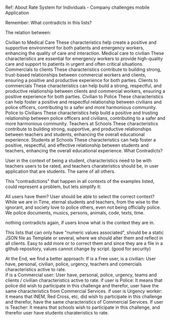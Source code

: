 Ref: About Rate System for Individuals - Company challenges mobile Application

Remember: What contradicts in this lists?

The relation between:

Civilian to Medical Care
These characteristics help create a positive and supportive environment for both patients and emergency workers, enhancing the quality of care and interaction. 
Medical care to civilian
These characteristics are essential for emergency workers to provide high-quality care and support to patients in urgent and often critical situations. 
Commercials to clients
These characteristics contribute to building strong, trust-based relationships between commercial workers and clients, ensuring a positive and productive experience for both parties. 
Clients to commercials
These characteristics can help build a strong, respectful, and productive relationship between clients and commercial workers, ensuring a positive experience for both parties. 
Civilian to Police
These characteristics can help foster a positive and respectful relationship between civilians and police officers, contributing to a safer and more harmonious community. 
Police to Civilians
These characteristics help build a positive and trusting relationship between police officers and civilians, contributing to a safer and more harmonious community. 
Teachers at Schools
These characteristics contribute to building strong, supportive, and productive relationships between teachers and students, enhancing the overall educational experience. 
Students at Schools
These characteristics can help foster a positive, respectful, and effective relationship between students and teachers, enhancing the overall educational experience. 
What Contradicts?

User in the context of being a student, characteristics need to be with teachers users to be rated, and teachers charateristics should be, in user application that are students. The same of all others. 

This "contradictions" that happen in all contexts of the examples 
listed, could represent a problem, but lets simplify it: 

All users have them? User should be able to select the correct context?
While we are in Time, eternal students and teachers, from the wise to the ignorant, and society love to police others, even not being officially police. We police documents, musics, persons, animals, code, texts, time.
 
nothing contradicts again,
if users know what is the context they are in. 

This lists that can only have "numeric values associated", should be a static JSON file as Template or several, where we should alter them and reflect in all clients. 
Easy to add more or to correct them and since they are a file in a github repository, values cannot change by script. (good for security) 


At the End, we find a better approach: 
If is a Free user, is a civilian: User have, personal, civilian, police, urgency, teachers and comercials characteristics active to rate.  
if is a Commercial user: User have, personal, police, urgency, teams and clients / civilian characteristics active to rate. 
if user is Police: It means that police did wish to participate in this challenge and therefor, user have the same characteristics from Commercial Services. 
if user is Urgency worker: it means that INEM, Red Cross, etc, did  wish to participate in this challenge and therefor, have the same characteristics of Commercial Services. 
If user is Teacher: It means that schools wish to participate in this challenge, and therefor user have students charateristics to rate. 

